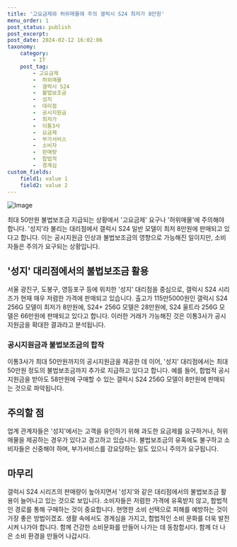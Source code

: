 ```yaml
---
title: '고요금제와 허위매물에 주의 갤럭시 S24 최저가 8만원'
menu_order: 1
post_status: publish
post_excerpt: 
post_date: 2024-02-12 16:02:06
taxonomy:
    category:
        - IT
    post_tag:
        - 고요금제
        -  허위매물
        -  갤럭시 S24
        -  불법보조금
        -  성지
        -  대리점
        -  공시지원금
        -  최저가
        -  이통3사
        -  요금제
        -  부가서비스
        -  소비자
        -  판매량
        -  합법적
        -  경계심
custom_fields:
    field1: value 1
    field2: value 2
---
```


![Image](https://imgnews.pstatic.net/image/031/2024/02/12/0000811984_001_20240212125101082.jpg?type=w647)

최대 50만원 불법보조금 지급되는 상황에서 '고요금제' 요구나 '허위매물'에 주의해야 합니다. '성지'라 불리는 대리점에서 갤럭시 S24 일반 모델이 최저 8만원에 판매되고 있다고 합니다. 이는 공시지원금 인상과 불법보조금의 영향으로 가능해진 일이지만, 소비자들은 주의가 요구되는 상황입니다.
## '성지' 대리점에서의 불법보조금 활용
서울 광진구, 도봉구, 영등포구 등에 위치한 '성지' 대리점을 중심으로, 갤럭시 S24 시리즈가 현재 매우 저렴한 가격에 판매되고 있습니다. 출고가 115만5000원인 갤럭시 S24 256G 모델이 최저가 8만원에, S24+ 256G 모델은 28만원에, S24 울트라 256G 모델은 66만원에 판매되고 있다고 합니다. 이러한 거래가 가능해진 것은 이통3사가 공시지원금을 확대한 결과라고 분석됩니다.
### 공시지원금과 불법보조금의 합작
이통3사가 최대 50만원까지의 공시지원금을 제공한 데 이어, '성지' 대리점에서는 최대 50만원 정도의 불법보조금까지 추가로 지급하고 있다고 합니다. 예를 들어, 합법적 공시지원금을 받아도 58만원에 구매할 수 있는 갤럭시 S24 256G 모델이 8만원에 판매되는 것으로 파악됩니다.
## 주의할 점
업계 관계자들은 '성지'에서는 고객을 유인하기 위해 과도한 요금제를 요구하거나, 허위 매물을 제공하는 경우가 있다고 경고하고 있습니다. 불법보조금의 유혹에도 불구하고 소비자들은 신중해야 하며, 부가서비스를 강요당하는 일도 있으니 주의가 요구됩니다.
## 마무리
갤럭시 S24 시리즈의 판매량이 높아지면서 '성지'와 같은 대리점에서의 불법보조금 활용이 늘어나고 있는 것으로 보입니다. 소비자들은 저렴한 가격에 유혹받지 않고, 합법적인 경로를 통해 구매하는 것이 중요합니다. 현명한 소비 선택으로 피해를 예방하는 것이 가장 좋은 방법이겠죠. 생활 속에서도 경계심을 가지고, 합법적인 소비 문화를 더욱 발전시켜 나가야 합니다. 함께 건강한 소비문화를 만들어 나가는 데 동참합시다. 함께 더 나은 소비 환경을 만들어 나갑시다.
